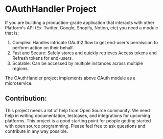 # OAuthHandler Project

If you are building a production-grade application that interacts with other Platform's API (Ex: Twitter, Google, Shopify, Notion, etc)
you need a module that is:

1. Complex: Handles intricate OAuth2 flow to get end-user's permission to perform action on their behalf.
2. Fast and Secure: Safely stores and quickly retrieves Access tokens and Refresh tokens for end-users.
3. Scalable: Can be accessed by multiple instances across multiple regions. 

The OAuthHandler project implements above OAuth module as a microservice.


## Contribution:

This project needs a lot of help from Open Source community.
We need help in writing documentation, testcases, and integrations for upcoming platforms.
This project is a good starting point for people getting started with open source programming.
Please feel free to ask questions and contribute in any way possible.  
